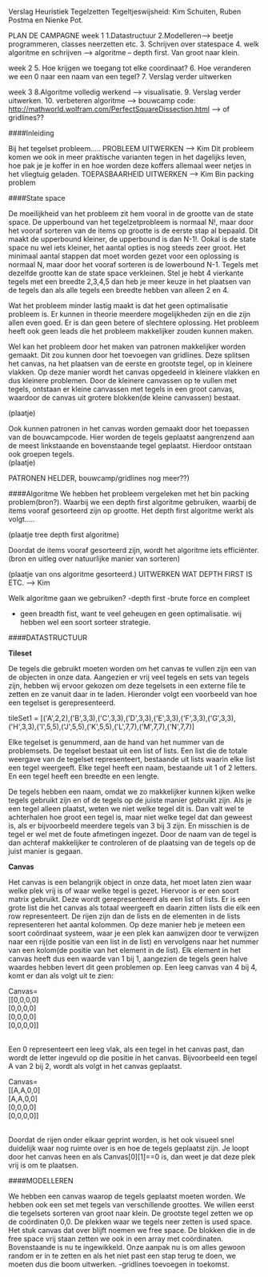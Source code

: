 Verslag Heuristiek
Tegelzetten
Tegeltjeswijsheid: Kim Schuiten, Ruben Postma en Nienke Pot.

PLAN DE CAMPAGNE
week 1
1.Datastructuur
2.Modelleren--> beetje programmeren, classes neerzetten etc. 
3. Schrijven over statespace
4. welk algoritme en schrijven --> algoritme – depth first. Van groot naar klein.

week 2
5. Hoe krijgen we toegang tot elke coordinaat?
6. Hoe veranderen we een 0 naar een naam van een tegel?
7. Verslag verder uitwerken

week 3
8.Algoritme volledig werkend --> visualisatie.
9. Verslag verder uitwerken. 
10. verbeteren algoritme 
--> bouwcamp code: http://mathworld.wolfram.com/PerfectSquareDissection.html
--> of gridlines??

####Inleiding

Bij het tegelset probleem..... PROBLEEM UITWERKEN --> Kim
Dit probleem komen we ook in meer praktische varianten tegen in het dagelijks leven, hoe pak je je koffer in en hoe worden deze koffers allemaal weer netjes in het vliegtuig geladen. TOEPASBAARHEID UITWERKEN --> Kim
Bin packing problem


####State space

De moeilijkheid van het probleem zit hem vooral in de grootte van de state space.
De upperbound van het tegelzetprobleem is normaal N!, maar door het vooraf sorteren van de items op grootte is de eerste stap al bepaald. Dit maakt de upperbound kleiner, de upperbound is dan N-1!. Ookal is de state space nu wel iets kleiner, het aantal opties is nog steeds zeer groot. 
Het minimaal aantal stappen dat moet worden gezet voor een oplossing is normaal N, maar door het vooraf sorteren is de lowerbound N-1. Tegels met dezelfde grootte kan de state space verkleinen. Stel je hebt 4 vierkante tegels met een breedte 2,3,4,5 dan heb je meer keuze in het plaatsen van de tegels dan als alle tegels een breedte hebben van alleen 2 en 4. <br>

Wat het probleem minder lastig maakt is dat het geen optimalisatie probleem is. Er kunnen in theorie meerdere mogelijkheden zijn en die zijn allen even goed. Er is dan geen betere of slechtere oplossing. Het probleem heeft ook geen leads die het probleem makkelijker zouden kunnen maken. <br>

Wel kan het probleem door het maken van patronen makkelijker worden gemaakt. Dit zou kunnen door het toevoegen van gridlines. Deze splitsen het canvas, na het plaatsen van de eerste en grootste tegel, op in kleinere vlakken. Op deze manier wordt het canvas opgedeeld in kleinere vlakken en dus kleinere problemen. Door de kleinere canvassen op te vullen met tegels, ontstaan er kleine canvassen met tegels in een groot canvas, waardoor de canvas uit grotere blokken(de kleine canvassen) bestaat. <br>

(plaatje)
<br>

Ook kunnen patronen in het canvas worden gemaakt door het toepassen van de bouwcampcode. Hier worden de tegels geplaatst aangrenzend aan de meest linkstaande en bovenstaande tegel geplaatst. Hierdoor ontstaan ook groepen tegels. <br>
(plaatje)
<br>

PATRONEN HELDER, bouwcamp/gridlines nog meer??)



####Algoritme
We hebben het probleem vergeleken met het bin packing problem(bron?).
 Waarbij we een depth first algoritme gebruiken, waarbij de items vooraf gesorteerd zijn op grootte. Het depth first algoritme werkt als volgt.....

(plaatje tree depth first algoritme)

Doordat de items vooraf gesorteerd zijn, wordt het algoritme iets efficiënter.(bron en uitleg over natuurlijke manier van sorteren)

(plaatje van ons algoritme gesorteerd.)
UITWERKEN WAT DEPTH FIRST IS ETC. --> Kim


Welk algoritme gaan we gebruiken?
-depth first
-brute force en compleet
- geen breadth fist, want te veel geheugen en geen optimalisatie. wij hebben wel een soort sorteer strategie. 


####DATASTRUCTUUR

<b>Tileset</b>

De tegels die gebruikt moeten worden om het canvas te vullen zijn een van de objecten in onze data. Aangezien er vrij veel tegels en sets van tegels zijn, hebben wij ervoor gekozen om deze tegelsets in een externe file te zetten en ze vanuit daar in te laden. Hieronder volgt een voorbeeld van hoe een tegelset is gerepresenteerd.<br>

tileSet1 = [('A',2,2),('B',3,3),('C',3,3),('D',3,3),('E',3,3),('F',3,3),('G',3,3),
('H',3,3),('I',5,5),('J',5,5),('K',5,5),('L',7,7),('M',7,7),('N',7,7)]
<br>

Elke tegelset is genummerd, aan de hand van het nummer van de problemsets. De tegelset bestaat uit een list of lists. Een list die de totale weergave van de tegelset representeert, bestaande uit lists waarin elke list een tegel weergeeft. 
Elke tegel heeft een naam, bestaande uit 1 of 2 letters. En een tegel heeft een breedte en een lengte. 

De tegels hebben een naam, omdat we zo makkelijker kunnen kijken welke tegels gebruikt zijn en of de tegels op de juiste manier gebruikt zijn. Als je een tegel alleen plaatst, weten we niet welke tegel dit is. Dan valt wel te achterhalen hoe groot een tegel is, maar niet welke tegel dat dan geweest is, als er bijvoorbeeld meerdere tegels van 3 bij 3 zijn. En misschien is de tegel er wel met de foute afmetingen ingezet. Door de naam van de tegel is dan achteraf makkelijker te controleren of de plaatsing van de tegels op de juist manier is gegaan. 


<b>Canvas</b>

Het canvas is een belangrijk object in onze data, het moet laten zien waar welke plek vrij is of waar welke tegel is gezet. Hiervoor is er een soort matrix gebruikt. Deze wordt gerepresenteerd als een list of lists. 
Er is een grote list die het canvas als totaal weergeeft en daarin zitten lists die elk een row representeert. De rijen zijn dan de lists en de elementen in de lists representeren het aantal kolommen. Op deze manier heb je meteen een soort coördinaat systeem, waar je een plek kan aanwijzen door te verwijzen naar een rij(de positie van een list in de list) en vervolgens naar het nummer van een kolom(de positie van het element in de list). Elk element in het canvas heeft dus een waarde van 1 bij 1, aangezien de tegels geen halve waardes hebben levert dit geen problemen op. Een leeg canvas van 4 bij 4, komt er dan als volgt uit te zien:<br>

Canvas= <br>
[[0,0,0,0]<br>
[0,0,0,0]<br>
[0,0,0,0]<br>
[0,0,0,0]]<br>
<br>


Een 0 representeert een leeg vlak, als een tegel in het canvas past, dan wordt de letter ingevuld op die positie in het canvas. Bijvoorbeeld een tegel A van 2 bij 2, wordt als volgt in het canvas geplaatst.<br> 

Canvas= <br>
[[A,A,0,0]<br>
[A,A,0,0]<br>
[0,0,0,0]<br>
[0,0,0,0]]<br>
<br>

Doordat de rijen onder elkaar geprint worden, is het ook visueel snel duidelijk waar nog ruimte over is en hoe de tegels geplaatst zijn. Je loopt door het canvas heen en als Canvas[0][1]==0 is, dan weet je dat deze plek vrij is om te plaatsen. 

####MODELLEREN

We hebben een canvas waarop de tegels geplaatst moeten worden. We hebben ook een set met tegels van verschillende groottes. 
We willen eerst die tegelsets sorteren van groot naar klein. 
De grootste tegel zetten we op de coördinaten 0,0. De plekken waar we tegels neer zetten is used space. Het stuk canvas dat over blijft noemen we free space. De blokken die in de free space vrij staan zetten we ook in een array met coördinaten. 
Bovenstaande is nu te ingewikkeld. Onze aanpak nu is om alles gewoon random er in te zetten en als het niet past een stap terug te doen, we moeten dus die boom uitwerken. 
-gridlines toevoegen in toekomst. 


